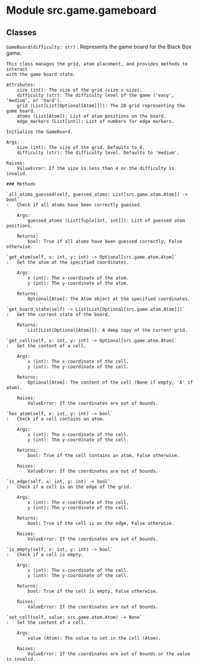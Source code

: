 Module src.game.gameboard
=========================

Classes
-------

`GameBoard(difficulty: str)`
:   Represents the game board for the Black Box game.
    
    This class manages the grid, atom placement, and provides methods to interact
    with the game board state.
    
    Attributes:
        size (int): The size of the grid (size x size).
        difficulty (str): The difficulty level of the game ('easy', 'medium', or 'hard').
        grid (List[List[Optional[Atom]]]): The 2D grid representing the game board.
        atoms (List[Atom]): List of atom positions on the board.
        edge_markers (List[int]): List of numbers for edge markers.
    
    Initialize the GameBoard.
    
    Args:
        size (int): The size of the grid. Defaults to 8.
        difficulty (str): The difficulty level. Defaults to 'medium'.
    
    Raises:
        ValueError: If the size is less than 4 or the difficulty is invalid.

    ### Methods

    `all_atoms_guessed(self, guessed_atoms: List[src.game.atom.Atom]) ‑> bool`
    :   Check if all atoms have been correctly guessed.
        
        Args:
            guessed_atoms (List[Tuple[int, int]]): List of guessed atom positions.
        
        Returns:
            bool: True if all atoms have been guessed correctly, False otherwise.

    `get_atom(self, x: int, y: int) ‑> Optional[src.game.atom.Atom]`
    :   Get the atom at the specified coordinates.
        
        Args:
            x (int): The x-coordinate of the atom.
            y (int): The y-coordinate of the atom.
        
        Returns:
            Optional[Atom]: The Atom object at the specified coordinates.

    `get_board_state(self) ‑> List[List[Optional[src.game.atom.Atom]]]`
    :   Get the current state of the board.
        
        Returns:
            List[List[Optional[Atom]]]: A deep copy of the current grid.

    `get_cell(self, x: int, y: int) ‑> Optional[src.game.atom.Atom]`
    :   Get the content of a cell.
        
        Args:
            x (int): The x-coordinate of the cell.
            y (int): The y-coordinate of the cell.
        
        Returns:
            Optional[Atom]: The content of the cell (None if empty, 'A' if atom).
        
        Raises:
            ValueError: If the coordinates are out of bounds.

    `has_atom(self, x: int, y: int) ‑> bool`
    :   Check if a cell contains an atom.
        
        Args:
            x (int): The x-coordinate of the cell.
            y (int): The y-coordinate of the cell.
        
        Returns:
            bool: True if the cell contains an atom, False otherwise.
        
        Raises:
            ValueError: If the coordinates are out of bounds.

    `is_edge(self, x: int, y: int) ‑> bool`
    :   Check if a cell is on the edge of the grid.
        
        Args:
            x (int): The x-coordinate of the cell.
            y (int): The y-coordinate of the cell.
        
        Returns:
            bool: True if the cell is on the edge, False otherwise.
        
        Raises:
            ValueError: If the coordinates are out of bounds.

    `is_empty(self, x: int, y: int) ‑> bool`
    :   Check if a cell is empty.
        
        Args:
            x (int): The x-coordinate of the cell.
            y (int): The y-coordinate of the cell.
        
        Returns:
            bool: True if the cell is empty, False otherwise.
        
        Raises:
            ValueError: If the coordinates are out of bounds.

    `set_cell(self, value: src.game.atom.Atom) ‑> None`
    :   Set the content of a cell.
        
        Args:
            value (Atom): The value to set in the cell (Atom).
        
        Raises:
            ValueError: If the coordinates are out of bounds or the value is invalid.